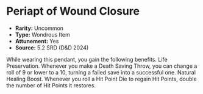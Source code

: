 # Periapt of Wound Closure

- **Rarity:** Uncommon
- **Type:** Wondrous Item
- **Attunement:** Yes
- **Source:** 5.2 SRD (D&D 2024)

While wearing this pendant, you gain the following benefits. Life Preservation. Whenever you make a Death Saving Throw, you can change a roll of 9 or lower to a 10, turning a failed save into a successful one. Natural Healing Boost. Whenever you roll a Hit Point Die to regain Hit Points, double the number of Hit Points it restores.
